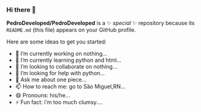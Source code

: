 ### Hi there 👋


**PedroDeveloped/PedroDeveloped** is a ✨ _special_ ✨ repository because its `README.md` (this file) appears on your GitHub profile.

Here are some ideas to get you started:

- 🔭 I’m currently working on nothing...
- 🌱 I’m currently learning python and html...
- 👯 I’m looking to collaborate on nothing...
- 🤔 I’m looking for help with python...
- 💬 Ask me about one piece...
- 📫 How to reach me: go to São Miguel,RN...
- 😄 Pronouns: his/he...
- ⚡ Fun fact: i'm too much clumsy....



